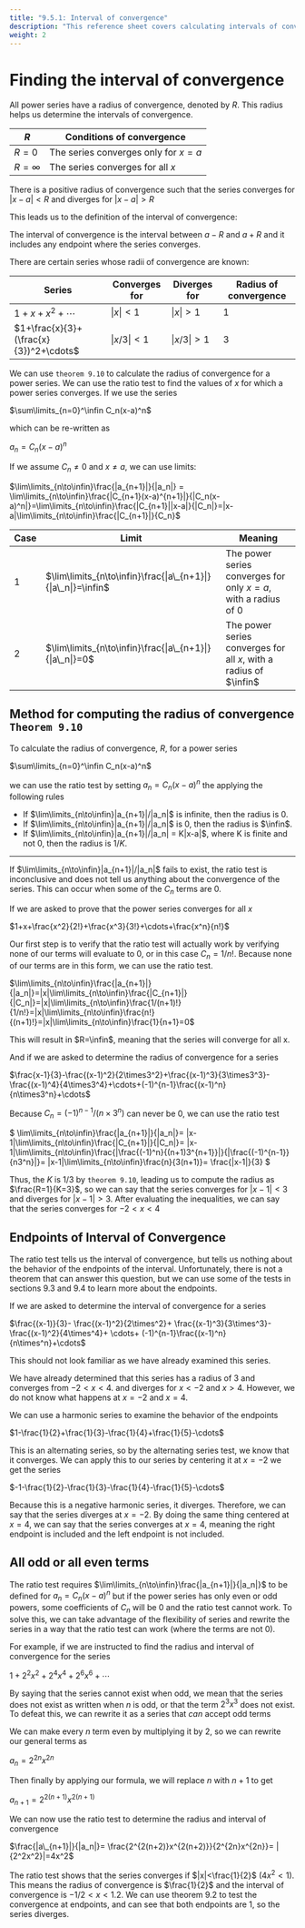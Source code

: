 ```yaml
---
title: "9.5.1: Interval of convergence"
description: "This reference sheet covers calculating intervals of convergence on power series."
weight: 2
---
```


# Finding the interval of convergence

All power series have a radius of convergence, denoted by $R$. This radius helps us determine the intervals of convergence.

| $R$        | Conditions of convergence           |
| ---------- | ----------------------------------- |
| $R=0$      | The series converges only for $x=a$ |
| $R=\infty$ | The series converges for all $x$    |

There is a positive radius of convergence such that the series converges for $|x-a|<R$ and diverges for $|x-a|>R$

This leads us to the definition of the interval of convergence:

The interval of convergence is the interval between $a-R$ and $a+R$ and it includes any endpoint where the series converges.

There are certain series whose radii of convergence are known:

| Series                                 | Converges for | Diverges for | Radius of convergence |
| -------------------------------------- | ------------- | ------------ | --------------------- |
| $1+x+x^2+\cdots$                       | $\|x\|<1$     | $\|x\|>1$    | $1$                   |
| $1+\frac{x}{3}+(\frac{x}{3})^2+\cdots$ | $\|x/3\|<1$   | $\|x/3\|>1$  | $3$                   |

We can use `theorem 9.10` to calculate the radius of convergence for a power series. We can use the ratio test to find the values of $x$ for which a power series converges. If we use the series

$\sum\limits_{n=0}^\infin C_n(x-a)^n$

which can be re-written as

$a_n=C_n(x-a)^n$

If we assume $C_n\neq0$ and $x\neq a$, we can use limits:

$\lim\limits_{n\to\infin}\frac{|a_{n+1}|}{|a_n|} = \lim\limits_{n\to\infin}\frac{|C_{n+1}(x-a)^{n+1}|}{|C_n(x-a)^n|}=\lim\limits_{n\to\infin}\frac{|C_{n+1}||x-a|}{|C_n|}=|x-a|\lim\limits_{n\to\infin}\frac{|C_{n+1}|}{C_n}$

<!-- prettier-ignore -->
| Case | Limit | Meaning |
|------|-------|---------|
| 1 | $\lim\limits_{n\to\infin}\frac{\|a\_{n+1}\|}{\|a\_n\|}=\infin$ | The power series converges for only $x=a$, with a radius of $0$ |
| 2 | $\lim\limits_{n\to\infin}\frac{\|a\_{n+1}\|}{\|a\_n\|}=0$ | The power series converges for all $x$, with a radius of $\infin$ |

## Method for computing the radius of convergence `Theorem 9.10`

To calculate the radius of convergence, $R$, for a power series

$\sum\limits_{n=0}^\infin C_n(x-a)^n$

we can use the ratio test by setting $a_n=C_n(x-a)^n$ the applying the following rules

- If $\lim\limits_{n\to\infin}|a_{n+1}|/|a_n|$ is infinite, then the radius is $0$.
- If $\lim\limits_{n\to\infin}|a_{n+1}|/|a_n|$ is $0$, then the radius is $\infin$.
- If $\lim\limits_{n\to\infin}|a_{n+1}|/|a_n| = K|x-a|$, where K is finite and not $0$, then the radius is $1/K$.

---

If $\lim\limits_{n\to\infin}|a_{n+1}|/|a_n|$ fails to exist, the ratio test is inconclusive and does not tell us anything about the convergence of the series. This can occur when some of the $C_n$ terms are $0$.

If we are asked to prove that the power series converges for all $x$

$1+x+\frac{x^2}{2!}+\frac{x^3}{3!}+\cdots+\frac{x^n}{n!}$

Our first step is to verify that the ratio test will actually work by verifying none of our terms will evaluate to $0$, or in this case $C_n=1/n!$. Because none of our terms are in this form, we can use the ratio test.

$\lim\limits_{n\to\infin}\frac{|a_{n+1}|}{|a_n|}=|x|\lim\limits_{n\to\infin}\frac{|C_{n+1}|}{|C_n|}=|x|\lim\limits_{n\to\infin}\frac{1/(n+1)!}{1/n!}=|x|\lim\limits_{n\to\infin}\frac{n!}{(n+1)!}=|x|\lim\limits_{n\to\infin}\frac{1}{n+1}=0$

This will result in $R=\infin$, meaning that the series will converge for all x.

And if we are asked to determine the radius of convergence for a series

$\frac{x-1}{3}-\frac{(x-1)^2}{2\times3^2}+\frac{(x-1)^3}{3\times3^3}-\frac{(x-1)^4}{4\times3^4}+\cdots+(-1)^{n-1}\frac{(x-1)^n}{n\times3^n}+\cdots$

Because $C_n=(-1)^{n-1}/(n\times3^n)$ can never be $0$, we can use the ratio test

<!-- prettier-ignore -->
$
\lim\limits_{n\to\infin}\frac{|a_{n+1}|}{|a_n|}=
|x-1|\lim\limits_{n\to\infin}\frac{|C_{n+1}|}{|C_n|}=
|x-1|\lim\limits_{n\to\infin}\frac{|\frac{(-1)^n}{(n+1)3^{n+1}}|}{|\frac{(-1)^{n-1}}{n3^n}|}=
|x-1|\lim\limits_{n\to\infin}\frac{n}{3(n+1)}=
\frac{|x-1|}{3}
$

Thus, the $K$ is $1/3$ by `theorem 9.10`, leading us to compute the radius as $\frac{R=1}{K=3}$, so we can say that the series converges for $|x-1|<3$ and diverges for $|x-1|>3$. After evaluating the inequalities, we can say that the series converges for $-2\lt x\lt 4$

## Endpoints of Interval of Convergence

The ratio test tells us the interval of convergence, but tells us nothing about the behavior of the endpoints of the interval. Unfortunately, there is not a theorem that can answer this question, but we can use some of the tests in sections 9.3 and 9.4 to learn more about the endpoints.

If we are asked to determine the interval of convergence for a series

$\frac{(x-1)}{3}-
\frac{(x-1)^2}{2\times^2}+
\frac{(x-1)^3}{3\times^3}-
\frac{(x-1)^2}{4\times^4}+
\cdots+
(-1)^{n-1}\frac{(x-1)^n}{n\times^n}+\cdots$

This should not look familiar as we have already examined this series.

We have already determined that this series has a radius of 3 and converges from $-2\lt x\lt 4$. and diverges for $x\lt -2$ and $x\gt 4$. However, we do not know what happens at $x=-2$ and $x=4$.

We can use a harmonic series to examine the behavior of the endpoints

$1-\frac{1}{2}+\frac{1}{3}-\frac{1}{4}+\frac{1}{5}-\cdots$

This is an alternating series, so by the alternating series test, we know that it converges. We can apply this to our series by centering it at $x=-2$ we get the series

$-1-\frac{1}{2}-\frac{1}{3}-\frac{1}{4}-\frac{1}{5}-\cdots$

Because this is a negative harmonic series, it diverges. Therefore, we can say that the series diverges at $x=-2$. By doing the same thing centered at $x=4$, we can say that the series converges at $x=4$, meaning the right endpoint is included and the left endpoint is not included.

## All odd or all even terms

The ratio test requires $\lim\limits_{n\to\infin}\frac{|a_{n+1}|}{|a_n|}$ to be defined for $a_n=C_n(x-a)^n$ but if the power series has only even or odd powers, some coefficients of $C_n$ will be $0$ and the ratio test cannot work. To solve this, we can take advantage of the flexibility of series and rewrite the series in a way that the ratio test can work (where the terms are not 0).

For example, if we are instructed to find the radius and interval of convergence for the series

$1+2^2x^2+2^4x^4+2^6x^6+\cdots$

By saying that the series cannot exist when odd, we mean that the series does not exist as written when $n$ is odd, or that the term $2^3x^3$ does not exist. To defeat this, we can rewrite it as a series that _can_ accept odd terms

We can make every $n$ term even by multiplying it by $2$, so we can rewrite our general terms as

$a_n=2^{2n}x^{2n}$

Then finally by applying our formula, we will replace $n$ with $n+1$ to get

$a_{n+1}=2^{2(n+1)}x^{2(n+1)}$

We can now use the ratio test to determine the radius and interval of convergence

$\frac{|a\_{n+1}|}{|a_n|}=
\frac{2^{2(n+2)}x^{2(n+2)}}{2^{2n}x^{2n}}=
|{2^2x^2}|=4x^2$

The ratio test shows that the series converges if $|x|<\frac{1}{2}$ ($4x^2\lt 1$). This means the radius of convergence is $\frac{1}{2}$ and the interval of convergence is $-1/2\lt x\lt 1.2$. We can use theorem 9.2 to test the convergence at endpoints, and can see that both endpoints are 1, so the series diverges.
